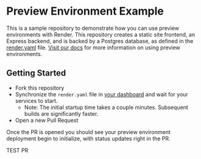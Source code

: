 # Preview Environment Example

This is a sample repository to demonstrate how you can use preview environments with Render. This repository creates a static site frontend, an Express backend, and is backed by a Postgres database, as defined in the [render.yaml](render.yaml) file. [Visit our docs](https://render.com/docs/preview-environments) for more information on using preview environments. 

## Getting Started

- Fork this repository
- Synchronize the `render.yaml` file in [your dashboard](https://dashboard.render.com/iacs) and wait for your services to start.
   - Note: The initial startup time takes a couple minutes. Subsequent builds are significantly faster.
- Open a new Pull Request

Once the PR is opened you should see your preview environment deployment begin to initialize, with status updates right in the PR.

TEST PR
